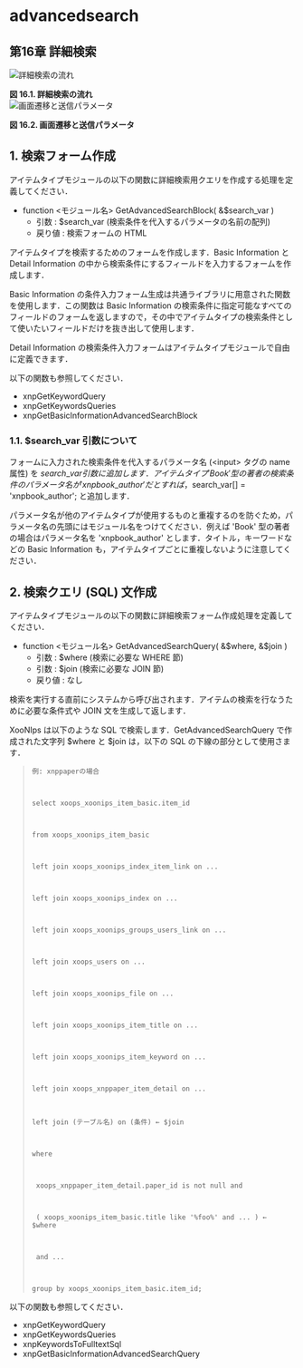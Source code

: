# advancedsearch

## 第16章 詳細検索

 ![&#x8A73;&#x7D30;&#x691C;&#x7D22;&#x306E;&#x6D41;&#x308C;](https://github.com/XoopsDocs/xoonips-developerguide/tree/a6a58e91b3c2fbad05284b6a55d66570e12e94d6/en/book/assets/itemtype/search-flow.gif)

 **図 16.1. 詳細検索の流れ**  
 ![&#x753B;&#x9762;&#x9077;&#x79FB;&#x3068;&#x9001;&#x4FE1;&#x30D1;&#x30E9;&#x30E1;&#x30FC;&#x30BF;](https://github.com/XoopsDocs/xoonips-developerguide/tree/a6a58e91b3c2fbad05284b6a55d66570e12e94d6/en/book/assets/itemtype/search-trans.gif)

 **図 16.2. 画面遷移と送信パラメータ**  


## 1. 検索フォーム作成

アイテムタイプモジュールの以下の関数に詳細検索用クエリを作成する処理を定義してください．

* function &lt;モジュール名&gt; GetAdvancedSearchBlock\( &$search\_var \)
  * 引数 : $search\_var \(検索条件を代入するパラメータの名前の配列\)
  * 戻り値 : 検索フォームの HTML

アイテムタイプを検索するためのフォームを作成します．Basic Information と Detail Information の中から検索条件にするフィールドを入力するフォームを作成します．

Basic Information の条件入力フォーム生成は共通ライブラリに用意された関数を使用します．この関数は Basic Information の検索条件に指定可能なすべてのフィールドのフォームを返しますので，その中でアイテムタイプの検索条件として使いたいフィールドだけを抜き出して使用します．

Detail Information の検索条件入力フォームはアイテムタイプモジュールで自由に定義できます．

以下の関数も参照してください．

* xnpGetKeywordQuery
* xnpGetKeywordsQueries
* xnpGetBasicInformationAdvancedSearchBlock

### 1.1. $search\_var 引数について

フォームに入力された検索条件を代入するパラメータ名 \(&lt;input&gt; タグの name 属性\) を $search\_var 引数に追加します． アイテムタイプ 'Book' 型の著者の検索条件のパラメータ名が 'xnpbook\_author' だとすれば，$search\_var\[\] = 'xnpbook\_author'; と追加します．

パラメータ名が他のアイテムタイプが使用するものと重複するのを防ぐため，パラメータ名の先頭にはモジュール名をつけてください．例えば 'Book' 型の著者の場合はパラメータ名を 'xnpbook\_author' とします．タイトル，キーワードなどの Basic Information も，アイテムタイプごとに重複しないように注意してください．

## 2. 検索クエリ \(SQL\) 文作成

アイテムタイプモジュールの以下の関数に詳細検索フォーム作成処理を定義してください．

* function &lt;モジュール名&gt; GetAdvancedSearchQuery\( &$where, &$join \)
  * 引数 : $where \(検索に必要な WHERE 節\)
  * 引数 : $join \(検索に必要な JOIN 節\)
  * 戻り値 : なし

検索を実行する直前にシステムから呼び出されます．アイテムの検索を行なうために必要な条件式や JOIN 文を生成して返します．

XooNIps は以下のような SQL で検索します．GetAdvancedSearchQuery で作成された文字列 $where と $join は，以下の SQL の下線の部分として使用さます．

> ```text
> 例: xnppaperの場合
>
>
>
> select xoops_xoonips_item_basic.item_id
>
>
>
> from xoops_xoonips_item_basic
>
>
>
> left join xoops_xoonips_index_item_link on ...
>
>
>
> left join xoops_xoonips_index on ...
>
>
>
> left join xoops_xoonips_groups_users_link on ...
>
>
>
> left join xoops_users on ...
>
>
>
> left join xoops_xoonips_file on ...
>
>
>
> left join xoops_xoonips_item_title on ...
>
>
>
> left join xoops_xoonips_item_keyword on ...
>
>
>
> left join xoops_xnppaper_item_detail on ...
>
>
>
> left join (テーブル名) on (条件) ← $join
>
>
>
> where
>
>
>
>  xoops_xnppaper_item_detail.paper_id is not null and
>
>
>
>  ( xoops_xoonips_item_basic.title like '%foo%' and ... ) ← $where
>
>
>
>  and ...
>
>
>
> group by xoops_xoonips_item_basic.item_id;
> ```

以下の関数も参照してください．

* xnpGetKeywordQuery
* xnpGetKeywordsQueries
* xnpKeywordsToFulltextSql
* xnpGetBasicInformationAdvancedSearchQuery

